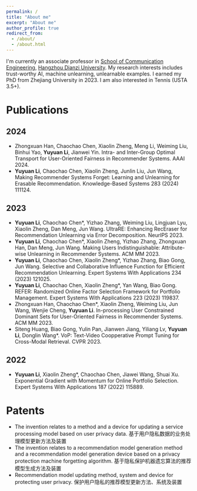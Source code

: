```yaml
---
permalink: /
title: "About me"
excerpt: "About me"
author_profile: true
redirect_from: 
  - /about/
  - /about.html
---
```


I'm currently an associate professor in [School of Communication Engineering](https://comm.hdu.edu.cn/main.htm), [Hangzhou Dianzi University](https://www.hdu.edu.cn/main.htm). My research interests includes trust-worthy AI, machine unlearning, unlearnable examples. I earned my PhD from Zhejiang University in 2023. I am also interested in Tennis (USTA 3.5+).

Publications
======

2024
------
* Zhongxuan Han, Chaochao Chen, Xiaolin Zheng, Meng Li, Weiming Liu, Binhui Yao, **Yuyuan Li**, Jianwei Yin. Intra- and Inter-Group Optimal Transport for User-Oriented Fairness in Recommender Systems. AAAI 2024.
* **Yuyuan Li**, Chaochao Chen, Xiaolin Zheng, Junlin Liu, Jun Wang, Making Recommender Systems Forget: Learning and Unlearning for Erasable Recommendation. Knowledge-Based Systems 283 (2024) 111124.

2023
------
* **Yuyuan Li**, Chaochao Chen*, Yizhao Zhang, Weiming Liu, Lingjuan Lyu, Xiaolin Zheng, Dan Meng, Jun Wang. UltraRE: Enhancing RecEraser for Recommendation Unlearning via Error Decomposition. NeurIPS 2023.
* **Yuyuan Li**, Chaochao Chen*, Xiaolin Zheng, Yizhao Zhang, Zhongxuan Han, Dan Meng, Jun Wang. Making Users Indistinguishable: Attribute-wise Unlearning in Recommender Systems. ACM MM 2023.
* **Yuyuan Li**, Chaochao Chen, Xiaolin Zheng*, Yizhao Zhang, Biao Gong, Jun Wang. Selective and Collaborative Influence Function for Efficient Recommendation Unlearning. Expert Systems With Applications 234 (2023) 121025.
* **Yuyuan Li**, Chaochao Chen, Xiaolin Zheng*, Yan Wang, Biao Gong. REFER: Randomized Online Factor Selection Framework for Portfolio Management. Expert Systems With Applications 223 (2023) 119837.
* Zhongxuan Han, Chaochao Chen*, Xiaolin Zheng, Weiming Liu, Jun Wang, Wenjie Cheng, **Yuyuan Li**. In-processing User Constrained Dominant Sets for User-Oriented Fairness in Recommender Systems. ACM MM 2023.
* Siteng Huang, Biao Gong, Yulin Pan, Jianwen Jiang, Yiliang Lv, **Yuyuan Li**, Donglin Wang*. VoP: Text-Video Coopperative Prompt Tuning for Cross-Modal Retrieval. CVPR 2023.

2022
------
* **Yuyuan Li**, Xiaolin Zheng*, Chaochao Chen, Jiawei Wang, Shuai Xu. Exponential Gradient with Momentum for Online Portfolio Selection. Expert Systems With Applications 187 (2022) 115889.


Patents
======
* The invention relates to a method and a device for updating a service processing model based on user privacy data. 基于用户隐私数据的业务处理模型更新方法及装置
* The invention relates to a recommendation model generation method and a recommendation model generation device based on a privacy protection machine forgetting algorithm. 基于隐私保护机器遗忘算法的推荐模型生成方法及装置
* Recommendation model updating method, system and device for protecting user privacy. 保护用户隐私的推荐模型更新方法、系统及装置

